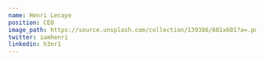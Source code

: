 ```yaml
---
name: Henri Lecaye
position: CEO
image_path: https://source.unsplash.com/collection/139386/601x601?a=.png
twitter: iamhenri
linkedin: h3nr1
---
```


